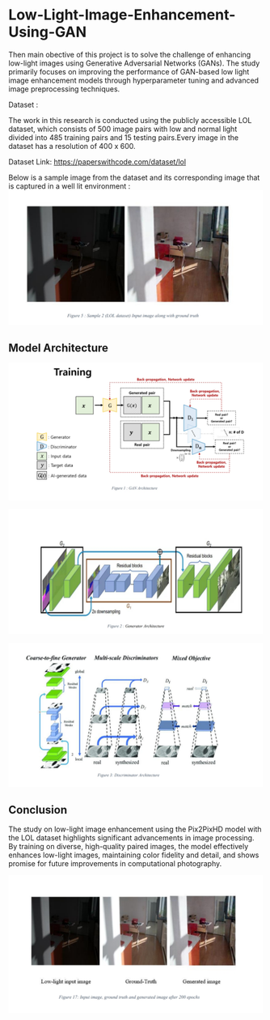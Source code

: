 # Low-Light-Image-Enhancement-Using-GAN

Then main obective of this project is to solve the challenge of enhancing low-light images using Generative Adversarial Networks (GANs). The study primarily focuses on improving the performance of GAN-based low light image enhancement models through hyperparameter tuning and advanced image preprocessing techniques.

Dataset : 

The work in this research is conducted using the publicly accessible LOL dataset, which consists of 500 image pairs with low and normal light divided into 485 training pairs and 15 testing pairs.Every image in the dataset has a resolution of 400 x 600.

Dataset Link: https://paperswithcode.com/dataset/lol

Below is a sample image from the dataset and its corresponding image that is captured in a well lit environment :
![Dataset:Sample Input Image vs GroundTruth](https://github.com/pratikpandey13/Low-Light-Image-Enhancement-Using-GAN/blob/main/Images/Sample%20Image%20vs%20GroundTruth%20Dataset.jpeg)

## Model Architecture

![GAN Architecture](https://github.com/pratikpandey13/Low-Light-Image-Enhancement-Using-GAN/blob/main/Images/GAN_Architecture.jpeg)


![Generator Architecutre](https://github.com/pratikpandey13/Low-Light-Image-Enhancement-Using-GAN/blob/main/Images/Generator%20Architecture.jpeg)


![Discriminator Architecture](https://github.com/pratikpandey13/Low-Light-Image-Enhancement-Using-GAN/blob/main/Images/Discrimator%20Architecture.jpeg)

## Conclusion

The study on low-light image enhancement using the Pix2PixHD model with the LOL dataset highlights significant advancements in image processing. By training on diverse, high-quality paired images, the model effectively enhances low-light images, maintaining color fidelity and detail, and shows promise for future improvements in computational photography.

![Output of the Project:Input Image vs Ground Truth vs Image Generated by the Model](https://github.com/pratikpandey13/Low-Light-Image-Enhancement-Using-GAN/blob/main/Images/Input%20Image%20vs%20Ground%20Truth%20vs%20Output%20%20.jpeg)





